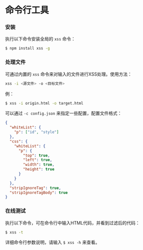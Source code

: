 命令行工具
=====

### 安装

执行以下命令安装全局的 `xss` 命令：

```bash
$ npm install xss -g
```

### 处理文件

可通过内置的 `xss` 命令来对输入的文件进行XSS处理。使用方法：

```bash
xss -i <源文件> -o <目标文件>
```

例：

```bash
$ xss -i origin.html -o target.html
```

可以通过 `-c config.json` 来指定一些配置，配置文件格式：

```json
{
  "whiteList": {
    "p": ["id", "style"]
  },
  "css": {
    "whiteList": {
      "p": {
        "top": true,
        "left": true,
        "width": true,
        "height": true
      }
    }
  },
  "stripIgnoreTag": true,
  "stripIgnoreTagBody": true
}
```

### 在线测试

执行以下命令，可在命令行中输入HTML代码，并看到过滤后的代码：

```bash
$ xss -t
```

详细命令行参数说明，请输入 `$ xss -h` 来查看。

